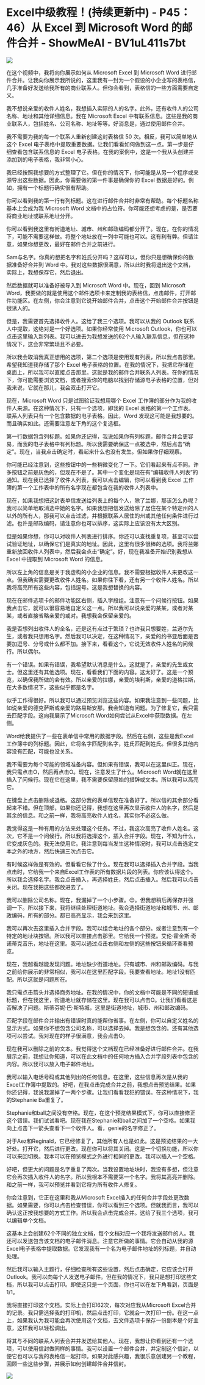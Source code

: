# Excel中级教程！(持续更新中) - P45：46）从 Excel 到 Microsoft Word 的邮件合并 - ShowMeAI - BV1uL411s7bt

![](img/9a4671cff4a74eb9e893e1edbd30bc84_0.png)

在这个视频中，我将向你展示如何从 Microsoft Excel 到 Microsoft Word 进行邮件合并。让我向你展示我所说的，这里我有一封为一个假设的小企业写的表格信，几乎准备好发送给我所有的商业联系人。但你会看到，表格信的一些方面需要自定义。

我不想说亲爱的收件人姓名，我想插入实际的人的名字。此外，还有收件人的公司名称、地址和其他详细信息。我在 Microsoft Excel 中有联系信息。这些是我的商业联系人，包括姓名、公司名称、地址等等。好消息是，通过使用邮件合并。

我不需要为我的每一个联系人重新创建这封表格信 50 次。相反，我可以简单地从这个 Excel 电子表格中提取重要数据。让我们看看如何做到这一点。第一步是仔细查看包含联系信息的 Excel 电子表格。在我的案例中，这是一个我从头创建并添加到的电子表格，我非常小心。

我已经按照我想要的方式整理了它。但在你的情况下，你可能是从另一个程序或来源导出这些数据。因此，你需要做的第一件事是确保你的 Excel 数据是好的。例如，拥有一个标题行确实很有帮助。

你可以看到我的第一行有列标题。这在进行邮件合并时非常有帮助。每个标题名称基本上会成为我 Microsoft Word 文档中的占位符。你可能还想考虑的是，是否要将商业地址或联系地址分开。

你可以看到我这里有街道地址、城市、州和邮政编码都分开了。现在，在你的情况下，可能不需要这样做。将整个地址放在一列中可能也可以。这有利有弊。但请注意，如果你想更改，最好在邮件合并之前进行。

Sam与名字。你真的想把名字和姓氏分开吗？这样可以，但你只是想确保你的数据准备好合并到 Word 中。我对这些数据很满意，所以此时我将退出这个文档，实际上，我想保存它，然后退出。

然后数据就可以准备好被导入到 Microsoft Word 中。现在，回到 Microsoft Word，我要做的就是使用这个邮件选项卡来定制我的表格信，点击邮件，打开邮件功能区。在左侧，你会注意到它说开始邮件合并，点击这个开始邮件合并按钮是很诱人的。

但是，我需要首先选择收件人。这给了我三个选项。我可以从我的 Outlook 联系人中提取，这绝对是一个好选项。如果你经常使用 Microsoft Outlook，你也可以点击这里输入新列表。我可以进去为我想发送的62个人输入联系信息，但在这种情况下，这会非常繁琐且不必要。

所以我会取消我真正想用的选项，第二个选项是使用现有列表，所以我点击那里。希望我知道我存储了那个 Excel 电子表格的位置。在我的情况下，我把它存储在桌面上，所以我可以直接点击那里。这就是我的邮件合并联系人列表。在你的情况下，你可能需要浏览文档，或者搜索你的电脑以找到存储源电子表格的位置，但对我来说，它就在那儿，我会双击打开它。

现在，Microsoft Word 只是试图验证我想用哪个 Excel 工作簿的部分作为我的收件人来源。在这种情况下，只有一个选项，即我的 Excel 表格的第一个工作表。联系人列表只有一个包含数据的电子表格。因此，Word 发现这可能是我想要的。而且确实如此。还需要注意左下角的这个复选框。

第一行数据包含列标题。如果你还记得，我说如果你有列标题，邮件合并会更容易，而我的电子表格中有列标题。所以我需要确保这一点被选中，然后点击“确定”。现在，当我点击确定时，看起来什么也没有发生。但如果你仔细观察。

你可能已经注意到，这些按钮中的一些稍微变化了一下。它们看起来有点不同。许多按钮之前是灰色的，但现在不是了。其中一个变化是现在有“编辑收件人列表”的通知。现在我已选择了收件人列表，我可以点击编辑，你可以看到我 Excel 工作簿的第一个工作表中的所有名字现在都包含在我的收件人列表中。

现在，如果我想把这封表单信发送给列表上的每个人，除了兰娜，那该怎么办呢？我可以简单地取消选中她的名字。如果我想把信发送给除了居住在某个特定州的人以外的所有人，那我可以点击过滤，并根据联系人居住的州或其他任何条件进行过滤。也许是邮政编码，请注意你也可以排序，这实际上应该没有太大区别。

但是如果你想，你可以对收件人列表进行排序。你还可以查找重复项，甚至可以尝试验证地址，以确保它们是真实的地址。因此，这里有很多很棒的选项。我将兰娜重新放回收件人列表中，然后我会点击“确定”。好，现在我准备开始识别我想从 Excel 中提取到 Microsoft Word 的信息。

所以左上角的信息是关于我虚构的小企业的信息。我不需要根据收件人来更改这一点。但我确实需要更改收件人姓名。如果你往下看，还有另一个收件人姓名。所以我将高亮所有这些内容，包括逗号。这是我想替换的内容。

现在在邮件选项卡的邮件功能区右侧，插入字段组。注意有一个问候行按钮。如果我点击它，就可以很容易地自定义这一点。所以我可以说亲爱的某某，或者对某某，或者直接省略亲爱的或对。我想我会保留亲爱的。

我是否想列出收件人的全名，还是这有点过于繁琐？也许我只想要姓，兰道尔先生，或者我只想用名字。然后我可以决定，在这种情况下，亲爱的约书亚后面是否要加逗号、分号或什么都不加。接下来，看看这个，它说无效收件人姓名的问候行。所以偶尔。

有一个错误。如果有错误，我希望默认消息是什么。这就是了，亲爱的先生或女士。但这里还有其他选项。现在，看看我们下面的内容。这太好了。这是一个预览，以确保我所做的会有效。所以亲爱的拉娜，亲爱的埃利斯，亲爱的道格拉斯，在大多数情况下，这些似乎都是名字。

似乎工作得很好。所以我可以通过预览浏览这些内容。如果我注意到一些问题，比如说亲爱的德克萨斯或亲爱的路易斯安那，我会知道有问题。为了修复它，我只需去匹配字段。这向我展示了Microsoft Word如何尝试从Excel中获取数据。在左侧。

Word给我提供了一些在表单信中常用的数据字段。然后在右侧，这些是我Excel工作簿中的列标题。因此，它将名字匹配到名字，姓氏匹配到姓氏。但很多其他内容没有匹配，可能也没关系。

我不需要为每个可能的领域准备内容。但如果有错误，我可以在这里纠正。现在，我只需点击O，然后再点击O。现在，注意发生了什么。Microsoft Word就在这里插入了问候行。现在它在这里，我不需要保留原始的措辞或文本。所以我可以高亮它。

在键盘上点击删除或退格。这部分我的表单信现在准备好了。所以信的其余部分看起来不错。但在顶部，如果你还记得，我想在这里再次显示收件人的名字，然后是其余的信息。和之前一样，我将高亮收件人姓名，其实你不必这么做。

我觉得这是一种有用的方法来处理这个任务。不过，我这次高亮了收件人姓名。这次，它不是一个问候行。所以我将选择这个，插入合并字段。现在，不知为什么，它变成灰色的。我无法使用它。我注意到每当发生这种情况时，我可以点击选定文本之外的地方，然后快速三次点击它。

有时候这样做是有效的。但看看它做了什么。现在我可以选择插入合并字段。当我点击时，它给我一个来自Excel工作表的所有数据片段的列表。你应该认得这个。所以我会选择名字。我会点击插入，再选择姓氏，然后点击插入。然后我可以点击关闭。现在我把这些都放进去了。

我可以删除公司名称。现在，我漏掉了一个小步骤。😊。但我想稍后再保存并强调一下。所以接下来，我将继续处理街道地址。我会选择街道地址和城市、州、邮政编码，所有的部分。都已高亮显示，我会来到这里。

我可以再次去这里插入合并字段。我可以组合地址的各个部分。或者注意到有一个特定的地址块按钮。所以我可以直接点击那里。它给我一个预览。艾伦·霍金斯·奇诺蒂克音乐，地址在这里。我可以通过点击右侧和左侧的这些按钮来循环查看预览。

现在，我越看越能发现问题。地址缺少街道地址。只有城市、州和邮政编码。与我之前给你展示的非常相似，我可以在这里匹配字段。我要查看地址。地址1没有匹配。所以这就是问题所在。

我只需点击箭头并选择商务地址。在我的情况中，你的文档中可能是不同的短语或标题，但在我这里，街道地址就存储在这里。现在我可以点击O。让我们看看这是否解决了问题。斯蒂芬妮·巴·斯特城，这里是街道地址，城市、州和邮政编码。

匹配字段在邮件合并输出有错误时真的能帮你省事。在左侧，你可以自定义姓名的显示方式。如果你不想包含公司名称，可以选择去掉。我是想包含的。还有其他选项可以尝试。我对现在的样子很满意，我会点击O。

现在我可以删除之前的文本。我觉得这个文档现在已经准备好进行邮件合并。在我展示之前，我想让你知道，可以在此文档中的任何地方插入合并字段列表中包含的内容。所以我可以放入电子邮件地址。

我可以输入电话号码或其他列出的任何信息。在这里，这些信息再次是从我的Excel工作簿中提取的。好吧，在我点击完成合并之前，我想点击预览结果。如果你还记得，我说我漏掉了一两个步骤。让我们看看我犯的错误。在这种情况下，我的Stephanie Ba重复了。

Stephanie和ball之间没有空格。现在，在这个预览结果模式下，你可以直接修正这个错误。我们试试看吧。现在我在Stephanie和ball之间加了一个空格。如果我向上点击下一箭头查看下一个收件人。看，genie的名字修正了。

对于Aez和Reginald，它已经修复了，其他所有人也是如此。这是预览结果的一大好处。打开它，然后进行更改。现在你可以将其关闭。这是一个切换功能，所以你可以来回切换。我本可以在预览模式之外进行相同的更改。我可以插入一个空格。

好吧，但更大的问题是名字重复了两次。当我设置地址块时，我没有多想，但注意它会再次插入收件人的名字。所以我根本不需要第一个名字。我将其高亮并删除。和之前一样，我可以预览并看到它将为所有收件人修复。

你会注意到，它正在这里和我从Microsoft Excel插入的任何合并字段处更改数据。如果需要，你可以点击检查错误，你可以看到三个选项。但就我而言，我可以确认这正按我想要的方式工作。所以我会点击完成合并。这给了我三个选项，我可以编辑单个文档。

这基本上会创建62个不同的独立文档，每个文档对应一个我将发送邮件的人。我还可以发送包含该文档的电子邮件消息。注意它所做的事情。它会自动从我的源Excel电子表格中提取数据。它发现我有一个名为电子邮件地址的列标题，并自动处理。

然后我可以输入主题行，仔细检查所有这些设置，然后点击确定，它应该会打开Outlook。我可以向每个人发送电子邮件。但在我的情况下，我只是想打印这些文档，所以我可以点击打印。即使这只是一个页面，你也可以在左下角看到，页面是1/1。

我将直接打印这个文档。实际上会打印62次，每次对应我从Microsoft Excel合并的记录。我只需选择我的打印机，然后点击打印，它就会一次打印一份。在这一点上，如果我认为我可能会再次使用这个文档，去文件选项卡保存一份副本是个好主意，这样我可以轻松调出。

将其与不同的联系人列表合并并发送给其他人。现在，我想让你看到还有一个选项，可以使用信封做同样的事情。我可以设置一个邮件合并，并定制这个信封，以便它也可以与我的表格信一起打印。如果对此感兴趣，我很乐意创建另一个教程，回顾一些这些步骤，并展示如何创建邮件合并信封。

![](img/9a4671cff4a74eb9e893e1edbd30bc84_2.png)
